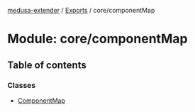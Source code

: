 [medusa-extender](../README.md) / [Exports](../modules.md) / core/componentMap

# Module: core/componentMap

## Table of contents

### Classes

- [ComponentMap](../classes/core_componentMap.ComponentMap.md)
